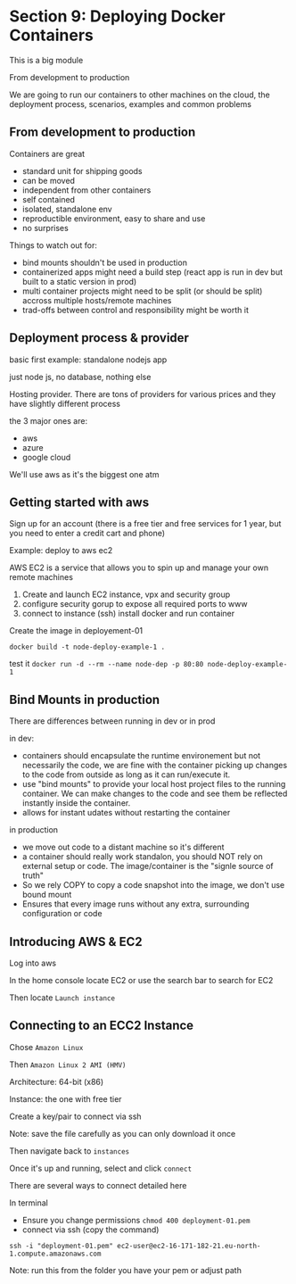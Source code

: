 # Section 9: Deploying Docker Containers

This is a big module 

From development to production

We are going to run our containers to other machines on the cloud, the deployment process, scenarios, examples and common problems

## From development to production

Containers are great

- standard unit for shipping goods
- can be moved
- independent from other containers
- self contained
- isolated, standalone env
- reproductible environment, easy to share and use
- no surprises

Things to watch out for: 

- bind mounts shouldn't be used in production
- containerized apps might need a build step (react app is run in dev but built to a static version in prod)
- multi container projects might need to be split (or should be split) accross multiple hosts/remote machines
- trad-offs between control and responsibility might be worth it

## Deployment process & provider

basic first example: standalone nodejs app

just node js, no database, nothing else 

Hosting provider. There are tons of providers for various prices and they have slightly different process 

the 3 major ones are: 
- aws
- azure
- google cloud

We'll use aws as it's the biggest one atm

## Getting started with aws 

Sign up for an account (there is a free tier and free services for 1 year, but you need to enter a credit cart and phone)

Example: deploy to aws ec2

AWS EC2 is a service that allows you to spin up and manage your own remote machines

1) Create and launch EC2 instance, vpx and security group
2) configure security gorup to expose all required ports to www
3) connect to instance (ssh) install docker and run container

Create the image in deployement-01

`docker build -t node-deploy-example-1 .`

test it
`docker run -d --rm --name node-dep -p 80:80 node-deploy-example-1`

## Bind Mounts in production

There are differences between running in dev or in prod 

in dev: 
- containers should encapsulate the runtime environement but not necessarily the code, we are fine with the container picking up changes to the code from outside as long as it can run/execute it.
- use "bind mounts" to provide your local host project files to the running container. We can make changes to the code and see them be reflected instantly inside the container.
- allows for instant udates without restarting the container

in production
- we move out code to a distant machine so it's different
- a container should really work standalon, you should NOT rely on external setup or code. The image/container is the "signle source of truth"
- So we rely COPY to copy a code snapshot into the image, we don't use bound mount
- Ensures that every image runs without any extra, surrounding configuration or code

## Introducing AWS & EC2

Log into aws 

In the home console locate EC2 or use the search bar to search for EC2

Then locate `Launch instance`

## Connecting to an ECC2 Instance

Chose `Amazon Linux`

Then `Amazon Linux 2 AMI (HMV)`

Architecture: 64-bit (x86)

Instance: the one with free tier

Create a key/pair to connect via ssh

Note: save the file carefully as you can only download it once

Then navigate back to `instances`

Once it's up and running, select and click `connect`

There are several ways to connect detailed here

In terminal 

- Ensure you change permissions `chmod 400 deployment-01.pem`
- connect via ssh (copy the command)

`ssh -i "deployment-01.pem" ec2-user@ec2-16-171-182-21.eu-north-1.compute.amazonaws.com` 

Note: run this from the folder you have your pem or adjust path







